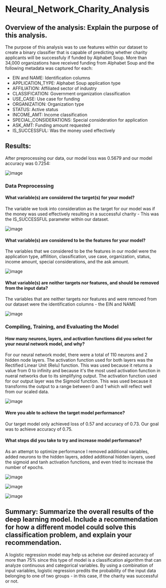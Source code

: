 # Neural_Network_Charity_Analysis

## Overview of the analysis: Explain the purpose of this analysis.

The purpose of this analysis was to use features within our dataset to create a binary classifier that is capable of predicting whether charity applicants will be successfuly if funded by Alphabet Soup. More than 34,000 organizations have received funding from Alphabet Soup and the following metadata was captured for each:

- EIN and NAME: Identification columns
- APPLICATION_TYPE: Alphabet Soup application type
- AFFILIATION: Affiliated sector of industry
- CLASSIFICATION: Government organization classification
- USE_CASE: Use case for funding
- ORGANIZATION: Organization type
- STATUS: Active status
- INCOME_AMT: Income classification
- SPECIAL_CONSIDERATIONS: Special consideration for application
- ASK_AMT: Funding amount requested
- IS_SUCCESSFUL: Was the money used effectively

## Results:

After preprocessing our data, our model loss was 0.5679 and our model accuracy was 0.7254:

![image](https://user-images.githubusercontent.com/89496798/155922639-67878e26-5e60-44db-a407-2f1a47bce203.png)

### Data Preprocessing

#### What variable(s) are considered the target(s) for your model?
The variable we took into consideration as the target for our model was if the money was used effectively resulting in a successful charity - This was the IS_SUCCESSFUL parameter within our dataset.

![image](https://user-images.githubusercontent.com/89496798/155924019-a9ad8e7e-bcce-4ad8-88b4-191049858b05.png)

#### What variable(s) are considered to be the features for your model?
The variables that we considered to be the features in our model were the application type, affilition, classification, use case, organization, status, income amount, special considerations, and the ask amount.

![image](https://user-images.githubusercontent.com/89496798/155924065-c5bbdc23-72ed-477b-8a43-a3300489abcf.png)

#### What variable(s) are neither targets nor features, and should be removed from the input data?
The variables that are neither targets nor features and were removed from our dataset were the identification columns - the EIN and NAME

![image](https://user-images.githubusercontent.com/89496798/155924103-f6d8fbaa-6e11-4423-aee8-b9ce776682a9.png)

### Compiling, Training, and Evaluating the Model

#### How many neurons, layers, and activation functions did you select for your neural network model, and why?
For our neural network model, there were a total of 110 neurons and 2 hidden node layers. The activation function used for both layers was the Rectified Linear Unit (Relu) function. This was used because it returns a value from 0 to infinity and because it's the most used activation function in nueral networks due to its simplifying output. The activation function used for our output layer was the Sigmoid function. This was used because it transforms the output to a range between 0 and 1 which will reflect well from our scaled data.

![image](https://user-images.githubusercontent.com/89496798/155924145-b4b37b4d-a0d8-47dc-9d56-96b5c029e712.png)

#### Were you able to achieve the target model performance?
Our target model only achieved loss of 0.57 and accuracy of 0.73. Our goal was to achieve accuracy of 0.75.

#### What steps did you take to try and increase model performance?
As an attempt to optimize performance I removed additional variables, added neurons to the hidden layers, added additional hidden layers, used the sigmoid and tanh activation functions, and even tried to increase the number of epochs.

![image](https://user-images.githubusercontent.com/89496798/155924189-72de9729-6597-47ed-b303-8bb84daa6da3.png)

![image](https://user-images.githubusercontent.com/89496798/155924260-50a18522-f4fa-4c36-aac6-3628ec6e9308.png)

![image](https://user-images.githubusercontent.com/89496798/155924310-76b2b84e-7301-4140-8fd8-093b0c3ec62d.png)

## Summary: Summarize the overall results of the deep learning model. Include a recommendation for how a different model could solve this classification problem, and explain your recommendation.
A logistic regression model may help us acheive our desired accuracy of more than 75% since this type of model is a classification algorithm that can analyze continuous and categorical variables. By using a combination of input variables, logistic regression predits the probability of the input data belonging to one of two groups - in this case, if the charity was successful or not.
